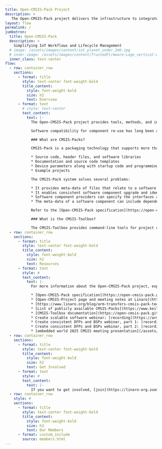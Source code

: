 ```yaml
---
title: Open-CMSIS-Pack Project
description: >
   The Open-CMSIS-Pack project delivers the infrastructure to integrate and manage software components and improve code reuse across microcontroller-based projects.
layout: flow
permalink: /
jumbotron:
  title: Open-CMSIS-Pack
  description: >
    Simplifying IoT Workflows and Lifecycle Management
  # image: /assets/images/content/iot_planet_under_2mb.jpg
  # inner-image: /assets/images/content/TrustedFirmware-Logo_vertical-white.png
  inner_class: text-center
flow:
  - row: container_row
    sections:
      - format: title
        style: text-center font-weight-bold
        title_content:
          style: font-weight-bold
          size: h2
          text: Overview
      - format: text
        # style: text-center
        text_content:
          text: |-
            The Open-CMSIS-Pack project provides tools, methods, and infrastructure to integrate and manage software components and improve code reuse across embedded and IoT projects. The project is currently hosted and managed as an incubation project by Linaro in partnership with Arm, NXP and STMicroelectronics.

            Software compatibility for component re-use has long been a challenge in the microcontroller space, especially for the IoT, which is much more diverse at the hardware level compared to PCs or the data center. Open-CMSIS-Pack removes this complexity, delivering a standard for software component packaging and related foundation tools for validation, distribution, integration, management, and maintenance.

            ### What are CMSIS-Packs?

            CMSIS-Pack is a packaging technology that supports more than [10,000 different microcontrollers](https://www.keil.arm.com/devices/). Packs provide a delivery mechanism for software components, device parameters, and evaluation board support. A software pack (file collection) includes:

            * Source code, header files, and software libraries
            * Documentation and source code templates
            * Device parameters along with startup code and programming algorithms
            * Example projects

            The CMSIS-Pack system solves several problems:

            * It provides meta-data of files that relate to a software component. All files that belong to a software component can be identified and information about the original provider is preserved.
            * It enables consistent software component upgrade and identifies incompatible configuration files that may be part of the user application.
            * Software component providers can specify the interfaces and relationship to other software components.
            * The meta-data of a software component can include dependency information for toolchains, devices, and processors which simplifies the integration into application programs.

            Refer to the [Open-CMSIS-Pack specification](https://open-cmsis-pack.github.io/Open-CMSIS-Pack-Spec/main/html/index.html) for more information.

            ### What is the CMSIS-Toolbox?

            The CMSIS-Toolbox provides command-line tools for project creation and build of embedded applications utilizing CMSIS-Packs. It supports multiple compilation tools. It also helps you with software pack creation, maintenance, and distribution utilizing the CMSIS-Pack format.
  - row: container_row
    sections:
      - format: title
        style: text-center font-weight-bold
        title_content:
          style: font-weight-bold
          size: h2
          text: Resources
      - format: text
        style: #
        text_content:
          text: |-
            For more information about the Open-CMSIS-Pack project, explore the links below

            * [Open-CMSIS-Pack specification](https://open-cmsis-pack.github.io/Open-CMSIS-Pack-Spec/main/html/index.html)
            * [Open-CMSIS-Project page and meeting notes at Linaro](https://linaro.atlassian.net/wiki/spaces/CMSIS/overview)
            * [https://www.linaro.org/blog/arm-transfers-cmsis-pack-technology-to-linaro/](https://www.linaro.org/blog/arm-transfers-cmsis-pack-technology-to-linaro/)
            * [List of publicly available CMSIS-Packs](https://www.keil.arm.com/packs/)
            * [CMSIS-Toolbox documentation](https://open-cmsis-pack.github.io/cmsis-toolbox/)
            * Create scalable software webinar: [recording](https://armkeil.blob.core.windows.net/developer/Files/videos/CMSIS/20240611_CreateScalableSoftware.mp4), [presentation](https://armkeil.blob.core.windows.net/developer/Files/videos/CMSIS/20240611_CreateScalableSoftware.pdf)
            * Create consistent DFPs and BSPs webinar, part 1: [recording](http://linaro.atlassian.net/wiki/spaces/CMSIS/pages/29847093264/Open-CMSIS-Pack+Technical+Meeting+2025-02-18#Meeting-Recording), [presentation](http://linaro.atlassian.net/wiki/spaces/CMSIS/pages/29847093264/Open-CMSIS-Pack+Technical+Meeting+2025-02-18#Slides)
            * Create consistent DFPs and BSPs webinar, part 2: [recording](https://linaro.atlassian.net/wiki/spaces/CMSIS/pages/29884907525/Open-CMSIS-Pack+Technical+Meeting+2025-03-04#Meeting-Recording), [presentation](https://linaro.atlassian.net/wiki/spaces/CMSIS/pages/29884907525/Open-CMSIS-Pack+Technical+Meeting+2025-03-04#Slides)
            * [embedded world 2025 CMSIS meeting presentation](/assets/other/20250311_embedded_world_CMSIS_event.pdf)
  - row: container_row
    sections:
      - format: title
        style: text-center font-weight-bold
        title_content:
          style: font-weight-bold
          size: h2
          text: Get Involved
      - format: text
        style: #
        text_content:
          text: |-
            If you want to get involved, [join](https://linaro-org.zoom.us/j/92425995029?pwd=ds00bMVC1MuUX80rLzoNNj82SXs3Mn.1) our weekly Technical Project Meetings - Tuesdays 16:00 - 17:00 CET.
  - row: container_row
    style: #
    sections:
      - format: title
        style: text-center font-weight-bold
        title_content:
          style: font-weight-bold
          size: h3
          text: Our Members
      - format: custom_include
        source: members.html
---
```

